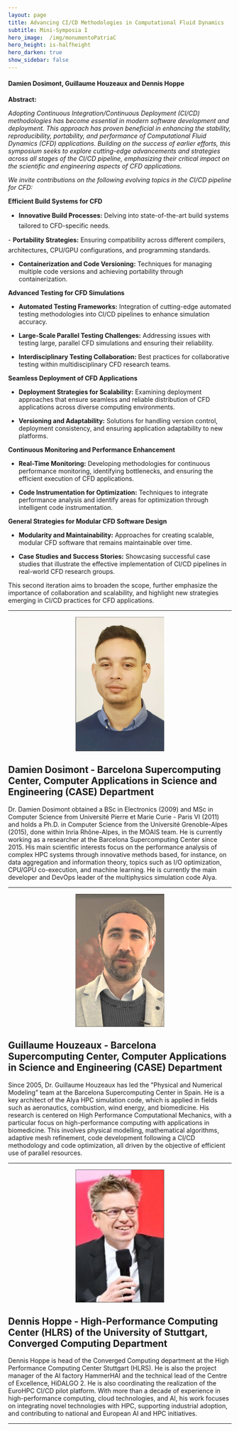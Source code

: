 ```yaml
---
layout: page
title: Advancing CI/CD Methodologies in Computational Fluid Dynamics
subtitle: Mini-Symposia I
hero_image:  /img/monumentoPatriaC
hero_height: is-halfheight
hero_darken: true
show_sidebar: false
---
```


#### Damien Dosimont, Guillaume Houzeaux and Dennis Hoppe

**Abstract:**

*Adopting Continuous Integration/Continuous Deployment (CI/CD) methodologies has become essential in modern software development and deployment. This approach has proven beneficial in enhancing the stability, reproducibility, portability, and performance of Computational Fluid Dynamics (CFD) applications. Building on the success of earlier efforts, this symposium seeks to explore cutting-edge advancements and strategies across all stages of the CI/CD pipeline, emphasizing their critical impact on the scientific and engineering aspects of CFD applications.*

*We invite contributions on the following evolving topics in the CI/CD pipeline for CFD:*

**Efficient Build Systems for CFD**

- **Innovative Build Processes:** Delving into state-of-the-art build systems tailored to CFD-specific needs.

- **Portability Strategies:** Ensuring compatibility across different compilers, architectures, CPU/GPU configurations, and programming standards.

- **Containerization and Code Versioning:** Techniques for managing multiple code versions and achieving portability through containerization.

**Advanced Testing for CFD Simulations**

- **Automated Testing Frameworks:** Integration of cutting-edge automated testing methodologies into CI/CD pipelines to enhance simulation accuracy.

- **Large-Scale Parallel Testing Challenges:** Addressing issues with testing large, parallel CFD simulations and ensuring their reliability.

- **Interdisciplinary Testing Collaboration:** Best practices for collaborative testing within multidisciplinary CFD research teams.

**Seamless Deployment of CFD Applications**

- **Deployment Strategies for Scalability:** Examining deployment approaches that ensure seamless and reliable distribution of CFD applications across diverse computing environments.

- **Versioning and Adaptability:** Solutions for handling version control, deployment consistency, and ensuring application adaptability to new platforms.

**Continuous Monitoring and Performance Enhancement**

- **Real-Time Monitoring:** Developing methodologies for continuous performance monitoring, identifying bottlenecks, and ensuring the efficient execution of CFD applications.

- **Code Instrumentation for Optimization:** Techniques to integrate performance analysis and identify areas for optimization through intelligent code instrumentation.

**General Strategies for Modular CFD Software Design**

- **Modularity and Maintainability:** Approaches for creating scalable, modular CFD software that remains maintainable over time.

- **Case Studies and Success Stories:** Showcasing successful case studies that illustrate the effective implementation of CI/CD pipelines in real-world CFD research groups.

This second iteration aims to broaden the scope, further emphasize the importance of collaboration and scalability, and highlight new strategies emerging in CI/CD practices for CFD applications.

---

<img loading="lazy" src="/img/damien.png" alt="organizer" style="width: 200px; height: auto; display: block; margin: 0 auto"/>

## Damien Dosimont - Barcelona Supercomputing Center, Computer Applications in Science and Engineering (CASE) Department

Dr. Damien Dosimont obtained a BSc in Electronics (2009) and MSc in Computer Science from Université Pierre et Marie Curie - Paris VI (2011) and holds a Ph.D. in Computer Science from the Université Grenoble-Alpes (2015), done within Inria Rhône-Alpes, in the MOAIS team. He is currently working as a researcher at the Barcelona Supercomputing Center since 2015. His main scientific interests focus on the performance analysis of complex HPC systems through innovative methods based, for instance, on data aggregation and information theory, topics such as I/O optimization, CPU/GPU co-execution, and machine learning. He is currently the main developer and DevOps leader of the multiphysics simulation code Alya.

---

<img loading="lazy" src="/img/guillaume.png" alt="organizer" style="width: 200px; height: auto; display: block; margin: 0 auto"/>

## Guillaume Houzeaux - Barcelona Supercomputing Center, Computer Applications in Science and Engineering (CASE) Department

Since 2005, Dr. Guillaume Houzeaux has led the ”Physical and Numerical Modeling” team at the Barcelona Supercomputing Center in Spain. He is a key architect of the Alya HPC simulation code, which is applied in fields such as aeronautics, combustion, wind energy, and biomedicine. His research is centered on High Performance Computational Mechanics, with a particular focus on high-performance computing with applications in biomedicine. This involves physical modelling, mathematical algorithms, adaptive mesh refinement, code development following a CI/CD methodology and code optimization, all driven by the objective of efficient use of parallel resources.

---

<img loading="lazy" src="/img/dennis.png" alt="organizer" style="width: 200px; height: auto; display: block; margin: 0 auto"/>

## Dennis Hoppe - High-Performance Computing Center (HLRS) of the University of Stuttgart, Converged Computing Department

Dennis Hoppe is head of the Converged Computing department at the High Performance Computing Center Stuttgart (HLRS). He is also the project manager of the AI factory HammerHAI and the technical lead of the Centre of Excellence, HiDALGO 2. He is also coordinating the realization of the EuroHPC CI/CD pilot platform. With more than a decade of experience in high-performance computing, cloud technologies, and AI, his work focuses on integrating novel technologies with HPC, supporting industrial adoption, and contributing to national and European AI and HPC initiatives.

---
